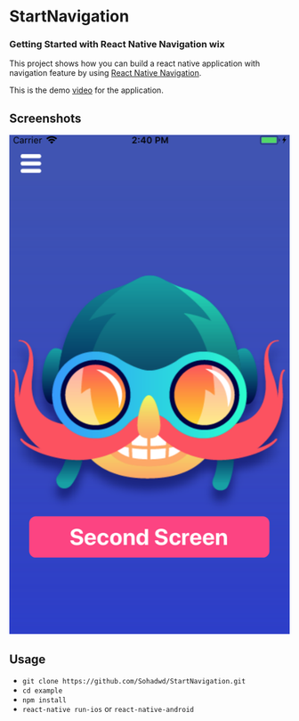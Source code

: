 # StartNavigation
### Getting Started with React Native Navigation wix

This project shows how you can build a react native application with navigation feature by using [React Native Navigation](https://github.com/wix/react-native-navigation).

This is the demo [video](https://drive.google.com/drive/my-drive) for the application.


## Screenshots

![Mobile Apps](https://github.com/Sohadwd/StartNavigation/blob/master/example/imagforReadme/Screen%20Shot%202018-07-15%20at%202.40.25%20PM.png)

## Usage

- `git clone https://github.com/Sohadwd/StartNavigation.git`
- `cd example`
- `npm install`
- `react-native run-ios` or `react-native-android`
